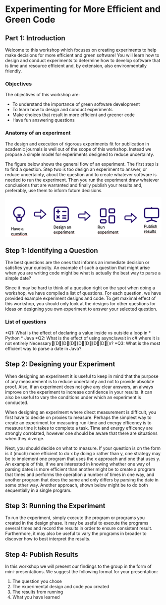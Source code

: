 # Experimenting for More Efficient and Green Code

## Part 1: Introduction

Welcome to this workshop which focuses on creating experiments to help make decisions for more efficient and green software! You will learn how to design and conduct experiments to determine how to develop software that is time and resource efficient and, by extension, also environmentally friendly.

### Objectives

The objectives of this workshop are:

* To understand the importance of green software development
* To learn how to design and conduct experiments
* Make choices that result in more efficient and greener code
* Have fun answering questions


### Anatomy of an experiment

The design and execution of rigorous experiments fit for publication in
academic journals is well out of the scope of this workshop. Instead we propose
a simple model for experiments designed to reduce uncertainty.

The figure below shows the general flow of an experiment. The first step is to
find a question. Step two is too design an experiment to answer, or reduce uncertainty, about the question and to create whatever software is needed to run the experiment. Then you run the experiment draw whatever conclusions
that are warranted and finally publish your results and, preferably, use them
to inform future decisions.

![Overview of an expedient: question → design → run → publish](figures/experiment_flow.png "Experiment flow")



## Step 1: Identifying a Question

The best questions are the ones that informs an immediate decision or
satisfies your curiosity. An example of such a question that might arise
when you are writing code might be what is actually the best way to
parse a simple date?

Since it may be hard to think of a question right on the spot when doing 
a workshop, we have compiled a list of questions. For each question, we have
provided example experiment designs and code. To get maximal effect of this workshop, you should only look at the designs for other questions for ideas on designing you own experiment to answer your selected question.

### List of questions

*Q1: What is the effect of declaring a value inside vs outside a loop in
    * Python
    * Java
*Q2: What is the effect of using async/await in c# where it is not entirely Necessary[D[D[D[D[D[D[D[n?
*Q3: What is the most efficient way to parse a date in Java?



## Step 2: Designing your Experiment

When designing an experiment it is useful to keep in mind that the
purpose of any measurement is to reduce uncertainty and not
to provide absolute proof. Also, if an experiment does not give any clear
answers,  an always improve on the experiment to increase confidence
in your results. It can also be useful to vary the conditions under which
an experiment is conducted.

When designing an experiment where direct measurement is difficult, you first have to decide on proxies to measure. Perhaps the simplest way to create an experiment for measuring run-time and energy efficency is to measure time it takes to complete a task. Time and energy efficency are strongly corrolated, however one should be aware that
there are situations when they diverge.

Next, you should decide on what to measure. If your question is on the form
is it (much) more efficient to do x by doing x rather than y, one strategy may be to implement one program that uses the x approach and one that uses y. An example of this, if we are interested in knowing whether one way of parsing dates is more efficient than another might be to create a program that times and performs the operation a number of times in one way, and another program that does the same and only differs by parsing the date in some other way. Another approach, shown below might be to do both sequentially in a single program.


## Step 3: Running the Experiment

To run the experiment, simply execute the program or programs you created in the design phase. It may be useful to execute the programs several times and record the
results in order to ensure consistent result. Furthermore, it may also be useful to vary the programs in broader to discover how to best interpret the results.


## Step 4: Publish Results

In this workshop we will present our findings to the group in the form of mini-presentations. We suggest the following format for your presentation:

1. The question you chose
2. The experimental design and code you created
3. The results from running
4. What you have learned


